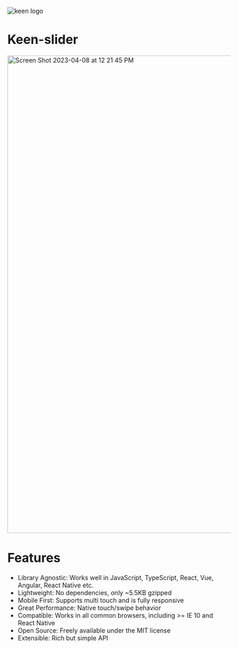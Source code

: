 ![keen logo](https://user-images.githubusercontent.com/114783191/230731889-a5cfba81-d0c8-416c-aac5-53b464551de7.svg)

# Keen-slider

<img width="1076" alt="Screen Shot 2023-04-08 at 12 21 45 PM" src="https://user-images.githubusercontent.com/114783191/230732009-d33dbfd9-d56e-4b77-9160-54ae3f6cf008.png">

# Features

- Library Agnostic: Works well in JavaScript, TypeScript, React, Vue, Angular, React Native etc.
- Lightweight: No dependencies, only ~5.5KB gzipped
- Mobile First: Supports multi touch and is fully responsive
- Great Performance: Native touch/swipe behavior
- Compatible: Works in all common browsers, including >= IE 10 and React Native
- Open Source: Freely available under the MIT license
- Extensible: Rich but simple API
